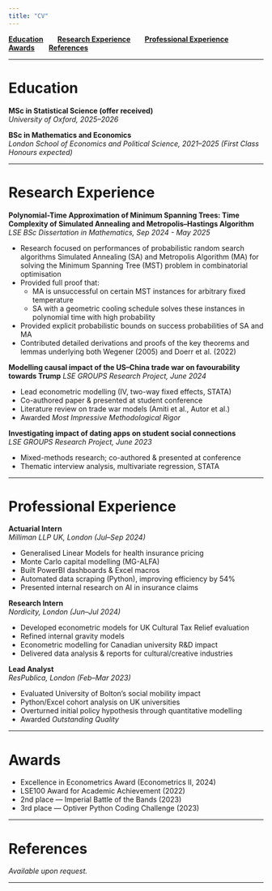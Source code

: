 ```yaml
---
title: "CV"
---
```


**[Education](#education)**  **[Research Experience](#research-experience)**  **[Professional Experience](#professional-experience)**  **[Awards](#awards)**  **[References](#references)**

---

# Education

**MSc in Statistical Science (offer received)**  
*University of Oxford, 2025–2026*

**BSc in Mathematics and Economics**  
*London School of Economics and Political Science, 2021–2025 (First Class Honours expected)*  

---

# Research Experience

**Polynomial-Time Approximation of Minimum Spanning Trees: Time Complexity of Simulated Annealing and Metropolis–Hastings Algorithm**  
*LSE BSc Dissertation in Mathematics, Sep 2024 - May 2025*  
- Research focused on performances of probabilistic random search algorithms Simulated Annealing (SA) and Metropolis Algorithm (MA) for solving the Minimum Spanning Tree (MST) problem in combinatorial optimisation
- Provided full proof that:
  - MA is unsuccessful on certain MST instances for arbitrary fixed temperature
  - SA with a geometric cooling schedule solves these instances in polynomial time with high probability
- Provided explicit probabilistic bounds on success probabilities of SA and MA
- Contributed detailed derivations and proofs of the key theorems and lemmas underlying both Wegener (2005) and Doerr et al. (2022)

 


**Modelling causal impact of the US–China trade war on favourability towards Trump** 
*LSE GROUPS Research Project, June 2024*  
- Lead econometric modelling (IV, two-way fixed effects, STATA)
- Co-authored paper & presented at student conference
- Literature review on trade war models (Amiti et al., Autor et al.)
- Awarded *Most Impressive Methodological Rigor*

**Investigating impact of dating apps on student social connections**  
*LSE GROUPS Research Project, June 2023*  
- Mixed-methods research; co-authored & presented at conference
- Thematic interview analysis, multivariate regression, STATA

---

# Professional Experience

**Actuarial Intern**  
*Milliman LLP UK, London (Jul–Sep 2024)*  
- Generalised Linear Models for health insurance pricing
- Monte Carlo capital modelling (MG-ALFA)
- Built PowerBI dashboards & Excel macros
- Automated data scraping (Python), improving efficiency by 54%
- Presented internal research on AI in insurance claims

**Research Intern**  
*Nordicity, London (Jun–Jul 2024)*  
- Developed econometric models for UK Cultural Tax Relief evaluation
- Refined internal gravity models 
- Econometric modelling for Canadian university R&D impact
- Delivered data analysis & reports for cultural/creative industries

**Lead Analyst**  
*ResPublica, London (Feb–Mar 2023)*  
- Evaluated University of Bolton’s social mobility impact
- Python/Excel cohort analysis on UK universities
- Overturned initial policy hypothesis through quantitative modelling
- Awarded *Outstanding Quality*

---

# Awards

- Excellence in Econometrics Award (Econometrics II, 2024)
- LSE100 Award for Academic Achievement (2022)
- 2nd place — Imperial Battle of the Bands (2023)
- 3rd place — Optiver Python Coding Challenge (2023)

---

# References

*Available upon request.*

---

